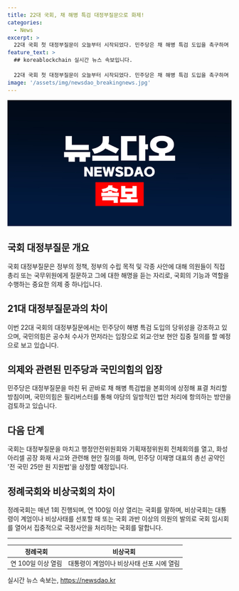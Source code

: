 ```yaml
---
title: 22대 국회, 채 해병 특검 대정부질문으로 화제!
categories:
  - News
excerpt: >
  22대 국회 첫 대정부질문이 오늘부터 시작되었다. 민주당은 채 해병 특검 도입을 촉구하며 국무총리와 국방부 장관을 질문할 예정이고, 국민의힘은 공수처 수사 우선을 주장하며 외교·안보 현안에 집중할 것으로 전해졌다. 민주당은 대정부질문이 끝난 뒤 채 해병 특검법을 본회의에 상정할 계획이며, 국민의힘은 필리버스터를 통해 일방적인 법안 처리에 항의할 예정이다. 행안위는 화성 아리셀 공장 화재와 관련한 현안 질의를 진행할 것으로 알려졌다.
feature_text: >
  ## koreablockchain 실시간 뉴스 속보입니다.

  22대 국회 첫 대정부질문이 오늘부터 시작되었다. 민주당은 채 해병 특검 도입을 촉구하며 국무총리와 국방부 장관을 질문할 예정이고, 국민의힘은 공수처 수사 우선을 주장하며 외교·안보 현안에 집중할 것으로 전해졌다. 민주당은 대정부질문이 끝난 뒤 채 해병 특검법을 본회의에 상정할 계획이며, 국민의힘은 필리버스터를 통해 일방적인 법안 처리에 항의할 예정이다. 행안위는 화성 아리셀 공장 화재와 관련한 현안 질의를 진행할 것으로 알려졌다.
image: '/assets/img/newsdao_breakingnews.jpg'
---
```


<p><img src="/assets/img/newsdao_breakingnews.jpg" alt="koreablockchain 속보" /></p>

<h2 data-ke-size="size26">국회 대정부질문 개요</h2>

<p data-ke-size="size16">국회 대정부질문은 정부의 정책, 정부의 수립 목적 및 각종 사안에 대해 의원들이 직접 총리 또는 국무위원에게 질문하고 그에 대한 해명을 듣는 자리로, 국회의 기능과 역할을 수행하는 중요한 의제 중 하나입니다.</p>

<h2 data-ke-size="size26">21대 대정부질문과의 차이</h2>

<p data-ke-size="size16">이번 22대 국회의 대정부질문에서는 민주당이 해병 특검 도입의 당위성을 강조하고 있으며, 국민의힘은 공수처 수사가 먼저라는 입장으로 외교·안보 현안 집중 질의를 할 예정으로 보고 있습니다.</p>

<h2 data-ke-size="size26">의제와 관련된 민주당과 국민의힘의 입장</h2>

<p data-ke-size="size16">민주당은 대정부질문을 마친 뒤 곧바로 채 해병 특검법을 본회의에 상정해 표결 처리할 방침이며, 국민의힘은 필리버스터를 통해 야당의 일방적인 법안 처리에 항의하는 방안을 검토하고 있습니다.</p>

<h2 data-ke-size="size26">다음 단계</h2>

<p data-ke-size="size16">국회는 대정부질문을 마치고 행정안전위원회와 기획재정위원회 전체회의를 열고, 화성 아리셀 공장 화재 사고와 관련해 현안 질의를 하며, 민주당 이재명 대표의 총선 공약인 '전 국민 25만 원 지원법'을 상정할 예정입니다.</p>

<h2 data-ke-size="size26">정례국회와 비상국회의 차이</h2>

<p data-ke-size="size16">정례국회는 매년 1회 진행되며, 연 100일 이상 열리는 국회를 말하며, 비상국회는 대통령이 계엄이나 비상사태를 선포할 때 또는 국회 과반 이상의 의원의 발의로 국회 임시회를 열어서 집중적으로 국정사안을 처리하는 국회를 말합니다.</p>

<hr>

<table>
    <thead>
        <tr>
            <th style="text-align: center;">정례국회</th>
            <th style="text-align: center;">비상국회</th>
        </tr>
    </thead>
    <tbody>
        <tr>
            <td style="text-align: center;">연 100일 이상 열림</td>
            <td style="text-align: center;">대통령이 계엄이나 비상사태 선포 시에 열림</td>
        </tr>
    </tbody>
</table>
실시간 뉴스 속보는, <a href="https://newsdao.kr" rel="dofollow">https://newsdao.kr</a>


